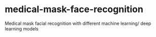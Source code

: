 # medical-mask-face-recognition
Medical mask facial recognition with different machine learning/ deep learning models
